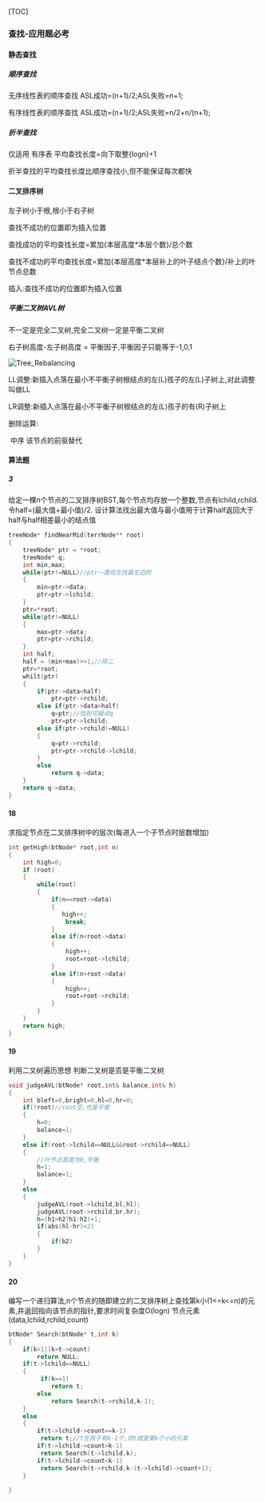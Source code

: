 [TOC]



### 查找-应用题必考

#### 静态查找

##### 顺序查找

无序线性表的顺序查找 ASL成功=(n+1)/2;ASL失败=n+1;

有序线性表的顺序查找 ASL成功=(n+1)/2;ASL失败=n/2+n/(n+1);

##### 折半查找

仅适用 有序表  平均查找长度=向下取整{logn}+1

折半查找的平均查找长度比顺序查找小,但不能保证每次都快



#### 二叉排序树

左子树小于根,根小于右子树

查找不成功的位置即为插入位置

查找成功的平均查找长度=累加{本层高度*本层个数}/总个数

查找不成功的平均查找长度=累加{本层高度*本层补上的叶子结点个数}/补上的叶节点总数

插入:查找不成功的位置即为插入位置



##### 平衡二叉树AVL树

不一定是完全二叉树,完全二叉树一定是平衡二叉树

右子树高度-左子树高度 = 平衡因子,平衡因子只能等于-1,0,1

![Tree_Rebalancing](C:\Users\Administrator\Desktop\Tree_Rebalancing.png)

LL调整:新插入点落在最小不平衡子树根结点的左(L)孩子的左(L)子树上,对此调整叫做LL

LR调整:新插入点落在最小不平衡子树根结点的左(L)孩子的有(R)子树上

删除运算:

​	中序 该节点的前驱替代

#### 算法题

##### 3

给定一棵n个节点的二叉排序树BST,每个节点均存放一个整数,节点有lchild,rchild.令half=(最大值+最小值)/2.  设计算法找出最大值与最小值用于计算half返回大于half与half相差最小的结点值

```c
treeNode* findNearMid(terrNode** root)
{
    treeNode* ptr = *root;
    treeNode* q;
    int min,max;
    while(ptr!=NULL)//ptr一直向左找最左边的
    {
        min=ptr->data;
        ptr=ptr->lchild;
    }
    ptr=*root;
    while(ptr!=NULL)
    {
        max=ptr->data;
        ptr=ptr->rchild;
    }
    int half;
    half = (min+max)>>1;//除二
    ptr=*root;
    whilt(ptr)
    {
        if(ptr->data<half)
            ptr=ptr->rchild;
        else if(ptr->data>half)
            q=ptr;//找到可疑点q
            ptr=ptr->lchild;
        else if(ptr->rchild!=NULL)
        {
            q=ptr->rchild;
            ptr=ptr->rchild->lchild;
        }
        else
            return q->data;
    }
    return q->data;
}
```

#### 18

求指定节点在二叉排序树中的层次(每进入一个子节点时层数增加)

```c
int getHigh(btNode* root,int n)
{
    int high=0;
    if (root)
    {     
        while(root)
        {
            if(n==root->data)
            {
               high++;
                break;
            }
            else if(n<root->data)
            {
                high++;
                root=root->lchild;
            }
            else if(n>root->data)
            {
                high++;
                root=root->rchild;
            }
        }
    }
    return high;
}
```

#### 19

利用二叉树遍历思想 判断二叉树是否是平衡二叉树

```c
void judgeAVL(btNode* root,int& balance,int& h)
{
    int bleft=0,bright=0,hl=0,hr=0;
    if(!root)//root空,也是平衡
    {
        h=0;
        balance=1;
    }
    else if(root->lchild==NULL&&root->rchild==NULL)
    {
        //叶节点高度为0,平衡
        h=1;
        balance=1;
    }
    else
    {
        judgeAVL(root->lchild,bl,hl);
        judgeAVL(root->rchild,br,hr);
        h=(h1>h2?h1:h2)+1;
        if(abs(hl-hr)<2)
        {
            if(b2)
        }
    }
}
```

#### 20

编写一个递归算法,n个节点的随即建立的二叉排序树上查找第k小(1<=k<=n)的元素,并返回指向该节点的指针,要求时间复杂度O(logn) 节点元素(data,lchild,rchild,count)

```c
btNode* Search(btNode* t,int k)
{
    if(k<1||k>t->count)
        return NULL;
    if(t->lchild==NULL)
    {
         if(k==1)
            return t;
    	else 
            return Search(t->rchild,k-1);
    }
    else
    {
        if(t->lchild->count==k-1)
         return t;//t左孩子有k-1个,则t就是第k个小的元素
        if(t->lchild->count>k-1)
         return Search(t->lchild,k);
        if(t->lchild->count<k-1)
         return Search(t->rchild,k-(t->lchild)->count+1);
    }
      
}
```

